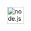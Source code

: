 
  <a href="https://developer.mozilla.org/en-US/docs/Web/CSS" target="_blank" style="text-decoration: none;">
    <img src="https://user-images.githubusercontent.com/74038190/212257460-738ff738-247f-4445-a718-cdd0ca76e2db.gif" height="40" alt="node.js logo" />
  </a>

